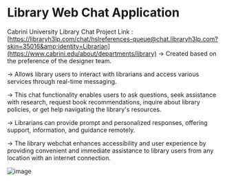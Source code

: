 # Library Web Chat Application 

Cabrini University Library Chat Project 
Link : [https://libraryh3lp.com/chat/hslreferences-queue@chat.libraryh3lp.com?skin=35016&amp;identity=Librarian](https://www.cabrini.edu/about/departments/library)
→ Created based on the preference of the designer team. 

→ Allows library users to interact with librarians and access various services through real-time messaging. 

→ This chat functionality enables users to ask questions, seek assistance with research, request book recommendations, inquire about library policies, or get help navigating the library's resources. 

→ Librarians can provide prompt and personalized responses, offering support, information, and guidance remotely. 

→ The library webchat enhances accessibility and user experience by providing convenient and immediate assistance to library users from any location with an internet connection.

![image](https://github.com/KhanDevProject/LibraryWebChat/assets/69941212/0c579cbd-a09d-4a65-a923-0657a5b4d434)

